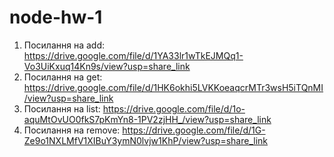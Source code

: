 # node-hw-1

1. Посилання на add:
   https://drive.google.com/file/d/1YA33lr1wTkEJMQq1-Vo3UiKxuq14Kn9s/view?usp=share_link
2. Посилання на get:
   https://drive.google.com/file/d/1HK6okhi5LVKKoeaqcrMTr3wsH5iTQnMI/view?usp=share_link
3. Посилання на list:
   https://drive.google.com/file/d/1o-aquMtOvUO0fkS7pKmYn8-1PV2zjHH_/view?usp=share_link
4. Посилання на remove:
   https://drive.google.com/file/d/1G-Ze9o1NXLMfV1XIBuY3ymN0lvjw1KhP/view?usp=share_link
